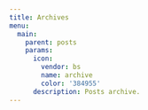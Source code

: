 ```yaml
---
title: Archives
menu:
  main:
    parent: posts
    params:
      icon:
        vendor: bs
        name: archive
        color: '384955'
      description: Posts archive.
---
```

